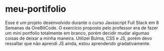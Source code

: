 # meu-portifolio
   Esse é um projeto desenvolvido durante o curso Javascript Full Stack em 8 Semanas da OneBitCode. O exercício proposto pelo professor era de fazer um mini portfolio totalmente em branco, porém decidir mudar algumas coisas de deixar a minha maneira. Utilizei Bulma, CSS e JS, porém devo ressaltar que não aprendi JS ainda, estou aprendendo gradativamente.

